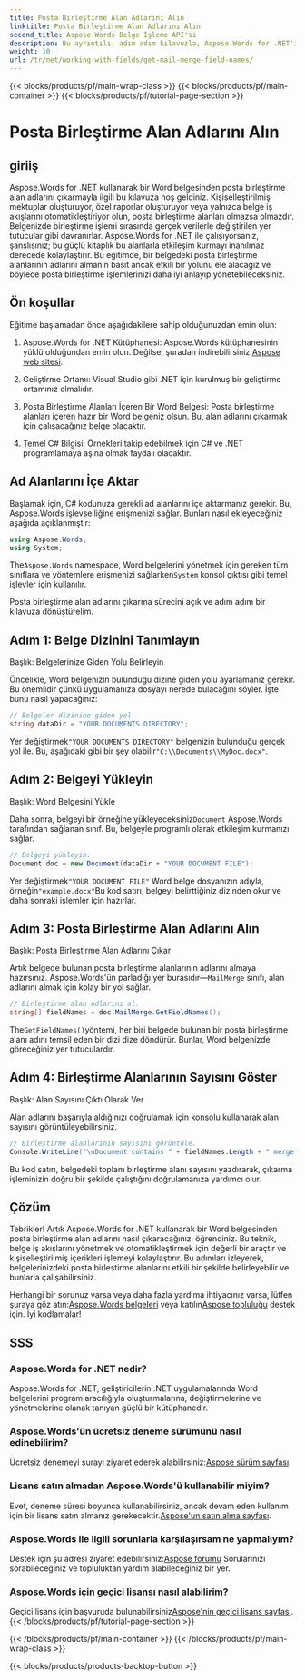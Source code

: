 ```yaml
---
title: Posta Birleştirme Alan Adlarını Alın
linktitle: Posta Birleştirme Alan Adlarını Alın
second_title: Aspose.Words Belge İşleme API'si
description: Bu ayrıntılı, adım adım kılavuzla, Aspose.Words for .NET'i kullanarak bir Word belgesinden posta birleştirme alan adlarının nasıl çıkarılacağını öğrenin.
weight: 10
url: /tr/net/working-with-fields/get-mail-merge-field-names/
---
```


{{< blocks/products/pf/main-wrap-class >}}
{{< blocks/products/pf/main-container >}}
{{< blocks/products/pf/tutorial-page-section >}}

# Posta Birleştirme Alan Adlarını Alın

## giriiş

Aspose.Words for .NET kullanarak bir Word belgesinden posta birleştirme alan adlarını çıkarmayla ilgili bu kılavuza hoş geldiniz. Kişiselleştirilmiş mektuplar oluşturuyor, özel raporlar oluşturuyor veya yalnızca belge iş akışlarını otomatikleştiriyor olun, posta birleştirme alanları olmazsa olmazdır. Belgenizde birleştirme işlemi sırasında gerçek verilerle değiştirilen yer tutucular gibi davranırlar. Aspose.Words for .NET ile çalışıyorsanız, şanslısınız; bu güçlü kitaplık bu alanlarla etkileşim kurmayı inanılmaz derecede kolaylaştırır. Bu eğitimde, bir belgedeki posta birleştirme alanlarının adlarını almanın basit ancak etkili bir yolunu ele alacağız ve böylece posta birleştirme işlemlerinizi daha iyi anlayıp yönetebileceksiniz.

## Ön koşullar

Eğitime başlamadan önce aşağıdakilere sahip olduğunuzdan emin olun:

1.  Aspose.Words for .NET Kütüphanesi: Aspose.Words kütüphanesinin yüklü olduğundan emin olun. Değilse, şuradan indirebilirsiniz:[Aspose web sitesi](https://releases.aspose.com/words/net/).

2. Geliştirme Ortamı: Visual Studio gibi .NET için kurulmuş bir geliştirme ortamınız olmalıdır.

3. Posta Birleştirme Alanları İçeren Bir Word Belgesi: Posta birleştirme alanları içeren hazır bir Word belgeniz olsun. Bu, alan adlarını çıkarmak için çalışacağınız belge olacaktır.

4. Temel C# Bilgisi: Örnekleri takip edebilmek için C# ve .NET programlamaya aşina olmak faydalı olacaktır.

## Ad Alanlarını İçe Aktar

Başlamak için, C# kodunuza gerekli ad alanlarını içe aktarmanız gerekir. Bu, Aspose.Words işlevselliğine erişmenizi sağlar. Bunları nasıl ekleyeceğiniz aşağıda açıklanmıştır:

```csharp
using Aspose.Words;
using System;
```

 The`Aspose.Words` namespace, Word belgelerini yönetmek için gereken tüm sınıflara ve yöntemlere erişmenizi sağlarken`System` konsol çıktısı gibi temel işlevler için kullanılır.

Posta birleştirme alan adlarını çıkarma sürecini açık ve adım adım bir kılavuza dönüştürelim.

## Adım 1: Belge Dizinini Tanımlayın

Başlık: Belgelerinize Giden Yolu Belirleyin

Öncelikle, Word belgenizin bulunduğu dizine giden yolu ayarlamanız gerekir. Bu önemlidir çünkü uygulamanıza dosyayı nerede bulacağını söyler. İşte bunu nasıl yapacağınız:

```csharp
// Belgeler dizinine giden yol.
string dataDir = "YOUR DOCUMENTS DIRECTORY";
```

 Yer değiştirmek`"YOUR DOCUMENTS DIRECTORY"` belgenizin bulunduğu gerçek yol ile. Bu, aşağıdaki gibi bir şey olabilir`"C:\\Documents\\MyDoc.docx"`.

## Adım 2: Belgeyi Yükleyin

Başlık: Word Belgesini Yükle

 Daha sonra, belgeyi bir örneğine yükleyeceksiniz`Document` Aspose.Words tarafından sağlanan sınıf. Bu, belgeyle programlı olarak etkileşim kurmanızı sağlar.

```csharp
// Belgeyi yükleyin.
Document doc = new Document(dataDir + "YOUR DOCUMENT FILE");
```

 Yer değiştirmek`"YOUR DOCUMENT FILE"` Word belge dosyanızın adıyla, örneğin`"example.docx"`Bu kod satırı, belgeyi belirttiğiniz dizinden okur ve daha sonraki işlemler için hazırlar.

## Adım 3: Posta Birleştirme Alan Adlarını Alın

Başlık: Posta Birleştirme Alan Adlarını Çıkar

 Artık belgede bulunan posta birleştirme alanlarının adlarını almaya hazırsınız. Aspose.Words'ün parladığı yer burasıdır—`MailMerge` sınıfı, alan adlarını almak için kolay bir yol sağlar.

```csharp
// Birleştirme alan adlarını al.
string[] fieldNames = doc.MailMerge.GetFieldNames();
```

 The`GetFieldNames()`yöntemi, her biri belgede bulunan bir posta birleştirme alanı adını temsil eden bir dizi dize döndürür. Bunlar, Word belgenizde göreceğiniz yer tutuculardır.

## Adım 4: Birleştirme Alanlarının Sayısını Göster

Başlık: Alan Sayısını Çıktı Olarak Ver

Alan adlarını başarıyla aldığınızı doğrulamak için konsolu kullanarak alan sayısını görüntüleyebilirsiniz.

```csharp
// Birleştirme alanlarının sayısını görüntüle.
Console.WriteLine("\nDocument contains " + fieldNames.Length + " merge fields.");
```

Bu kod satırı, belgedeki toplam birleştirme alanı sayısını yazdırarak, çıkarma işleminizin doğru bir şekilde çalıştığını doğrulamanıza yardımcı olur.

## Çözüm

Tebrikler! Artık Aspose.Words for .NET kullanarak bir Word belgesinden posta birleştirme alan adlarını nasıl çıkaracağınızı öğrendiniz. Bu teknik, belge iş akışlarını yönetmek ve otomatikleştirmek için değerli bir araçtır ve kişiselleştirilmiş içerikleri işlemeyi kolaylaştırır. Bu adımları izleyerek, belgelerinizdeki posta birleştirme alanlarını etkili bir şekilde belirleyebilir ve bunlarla çalışabilirsiniz.

Herhangi bir sorunuz varsa veya daha fazla yardıma ihtiyacınız varsa, lütfen şuraya göz atın:[Aspose.Words belgeleri](https://reference.aspose.com/words/net/) veya katılın[Aspose topluluğu](https://forum.aspose.com/c/words/8) destek için. İyi kodlamalar!

## SSS

### Aspose.Words for .NET nedir?
Aspose.Words for .NET, geliştiricilerin .NET uygulamalarında Word belgelerini program aracılığıyla oluşturmalarına, değiştirmelerine ve yönetmelerine olanak tanıyan güçlü bir kütüphanedir.

### Aspose.Words'ün ücretsiz deneme sürümünü nasıl edinebilirim?
 Ücretsiz denemeyi şurayı ziyaret ederek alabilirsiniz:[Aspose sürüm sayfası](https://releases.aspose.com/).

### Lisans satın almadan Aspose.Words'ü kullanabilir miyim?
 Evet, deneme süresi boyunca kullanabilirsiniz, ancak devam eden kullanım için bir lisans satın almanız gerekecektir.[Aspose'un satın alma sayfası](https://purchase.aspose.com/buy).

### Aspose.Words ile ilgili sorunlarla karşılaşırsam ne yapmalıyım?
 Destek için şu adresi ziyaret edebilirsiniz:[Aspose forumu](https://forum.aspose.com/c/words/8) Sorularınızı sorabileceğiniz ve topluluktan yardım alabileceğiniz bir yer.

### Aspose.Words için geçici lisansı nasıl alabilirim?
 Geçici lisans için başvuruda bulunabilirsiniz[Aspose'nin geçici lisans sayfası](https://purchase.aspose.com/temporary-license/).
{{< /blocks/products/pf/tutorial-page-section >}}

{{< /blocks/products/pf/main-container >}}
{{< /blocks/products/pf/main-wrap-class >}}

{{< blocks/products/products-backtop-button >}}
